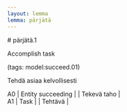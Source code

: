 ```yaml
---
layout: lemma
lemma: pärjätä
---
```


<div class="sense">
# <span class="sensename">pärjätä.1</span>

<span class="description">Accomplish task</span>

(tags: model:succeed.01)

<span class="description">Tehdä asiaa kelvollisesti</span>

A0 | Entity succeeding |   | Tekevä taho |  
A1 | Task |   | Tehtävä |  

</div>

